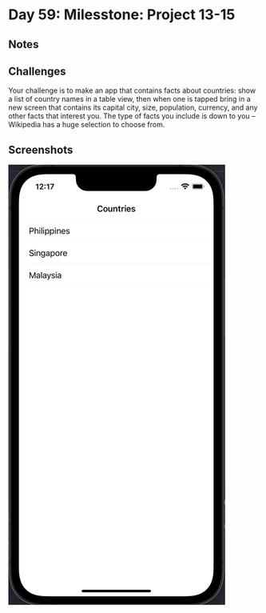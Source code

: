 # Day 59: Milesstone: Project 13-15

## Notes

## Challenges
Your challenge is to make an app that contains facts about countries: show a list of country names in a table view, then when one is tapped bring in a new screen that contains its capital city, size, population, currency, and any other facts that interest you. The type of facts you include is down to you – Wikipedia has a huge selection to choose from.


## Screenshots
![App-Screenshot](documentation/1.gif)

